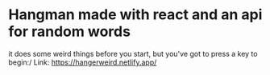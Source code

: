 # Hangman made with react and an api for random words
it does some weird things before you start, but you've got to press a key to begin:/
Link: https://hangerweird.netlify.app/
